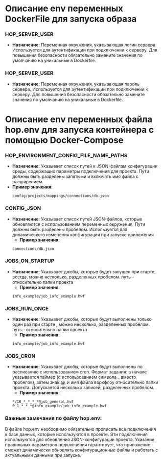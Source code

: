 # Описание env переменных DockerFile для запуска образа 

### HOP_SERVER_USER
- **Назначение**: Переменная окружения, указывающая логин сервера. Используется для аутентификации при подключении к серверу. Для повышения безопасности обязательно замените значения по умолчанию на уникальные в Dockerfile.

### HOP_SERVER_USER
- **Назначение**: Переменная окружения, указывающая пароль сервера. Используется для аутентификации при подключении к серверу. Для повышения безопасности обязательно замените значения по умолчанию на уникальные в Dockerfile.

# Описание env переменных файла hop.env для запуска контейнера с помощью Docker-Compose
### HOP_ENVIRONMENT_CONFIG_FILE_NAME_PATHS
- **Назначение**: Указывает список путей к JSON-файлам конфигурации среды, содержащих параметры подключения для проекта. Пути должны быть разделены запятыми и включать имя файла с расширением.
- **Пример значения**:
  ```text
  config/projects/mappings/connections/db.json

### CONFIG_JSON
- **Назначение**: Указывает список путей JSON-файлов, которые обновляются с использованием переменных окружения. Пути должны быть разделены пробелом. Используется для динамического изменения конфигурации при запуске приложения
    - **Пример значения**:
  ```text
  connections/db.json

### JOBS_ON_STARTUP 
- **Назначение**: Указывает джобы, которые будет запущен при старте, всегда, можно несколько, разделенных пробелом. путь - относительно папки проекта
    - **Пример значения**:
  ```text
  info_example/job_info_example.hwf
  
### JOBS_RUN_ONCE 
- **Назначение**: Указывает джобы, которые будут выполнены только один раз при старте , можно несколько, разделенных пробелом. путь - относительно папки проекта
    - **Пример значения**:
  ```text
  info_example/job_info_example.hwf
### JOBS_CRON
- **Назначение**: Указывает джобы, которые будут выполнены по расписанию с использованием cron. Формат задания: в начале указывается таймер (с использованием символа _ вместо пробелов), затем знак @, и имя файла воркфлоу относительно папки проекта. Допускается несколько записей, разделенных пробелом.
    - **Пример значения**:
  ```text
  */10_*_*_*_*@job_general.hwf 0_1_*_*_*@info_example/job_info_example.hwf
### Важные замечания по файлу hop.env:
В файле hop.env необходимо обязательно прописать все подключения к базе данных, которые используются в проекте. Эти подключения используются для обновления JSON-конфигурации проекта.
Указание правильных параметров подключения гарантирует, что приложение сможет динамически обновлять конфигурационные файлы и работать с актуальными данными при запуске.


  


